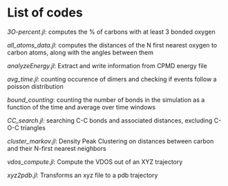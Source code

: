 # List of codes

*3O-percent.jl*: computes the % of carbons with at least 3 bonded oxygen


*all_atoms_data.jl*: computes the distances of the N first nearest oxygen to carbon atoms, along with the angles between them

*analyzeEnergy.jl*: Extract and write information from CPMD energy file

*avg_time.jl*: counting occurence of dimers and checking if events follow a poisson distribution

*bound_counting*: counting the number of bonds in the simulation as a function of the time and average over time windows

*CC_search.jl*: searching C-C bonds and associated distances, excluding C-O-C triangles

*cluster_markov.jl*: Density Peak Clustering on distances between carbon and their N-first nearest neighbors

*vdos_compute.jl*: Compute the VDOS out of an XYZ trajectory

*xyz2pdb.jl*: Transforms an xyz file to a pdb trajectory





